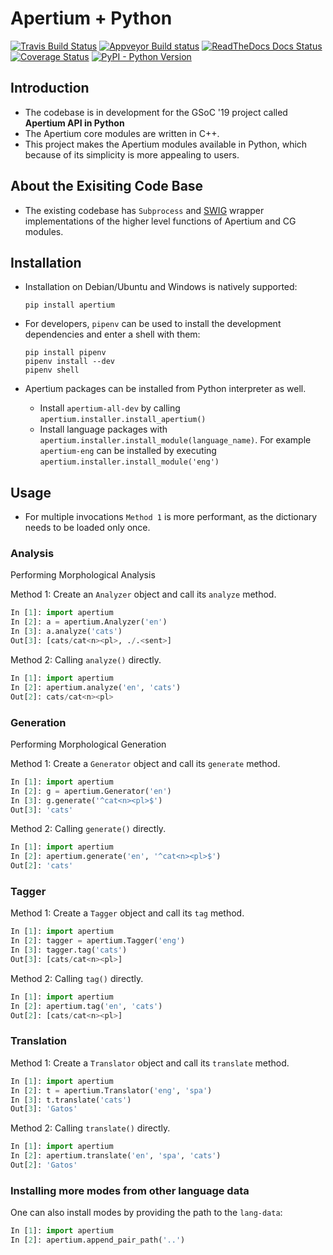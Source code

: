 # Apertium + Python

[![Travis Build Status](https://travis-ci.com/apertium/apertium-python.svg?branch=master)](https://travis-ci.com/apertium/apertium-python)
[![Appveyor Build status](https://ci.appveyor.com/api/projects/status/sesdinoy4cw2p1tk/branch/master?svg=true)](https://ci.appveyor.com/project/apertium/apertium-python/branch/master)
[![ReadTheDocs Docs Status](https://readthedocs.org/projects/apertium-python/badge)](https://readthedocs.org/projects/apertium-python)
[![Coverage Status](https://coveralls.io/repos/github/apertium/apertium-python/badge.svg?branch=master)](https://coveralls.io/github/apertium/apertium-python?branch=master)
[![PyPI - Python Version](https://img.shields.io/pypi/pyversions/apertium.svg)]((https://pypi.org/project/apertium/))

## Introduction

- The codebase is in development for the GSoC '19 project called **Apertium API in Python**
- The Apertium core modules are written in C++.
- This project makes the Apertium modules available in Python, which because of its simplicity is more appealing to users.

## About the Exisiting Code Base

- The existing codebase has `Subprocess` and [SWIG](http://www.swig.org/) wrapper implementations of the higher level functions of Apertium and CG modules.

## Installation

- Installation on Debian/Ubuntu and Windows is natively supported:

    ```
    pip install apertium
    ```

- For developers, `pipenv` can be used to install the development dependencies and enter a shell with them:

    ```
    pip install pipenv
    pipenv install --dev
    pipenv shell
    ```

- Apertium packages can be installed from Python interpreter as well.
  - Install `apertium-all-dev` by calling `apertium.installer.install_apertium()`
  - Install language packages with `apertium.installer.install_module(language_name)`. For example `apertium-eng` can be installed by executing `apertium.installer.install_module('eng')`

## Usage

- For multiple invocations `Method 1` is more performant, as the dictionary needs to be loaded only once.

### Analysis

Performing Morphological Analysis

Method 1: Create an `Analyzer` object and call its `analyze` method.
```python
In [1]: import apertium
In [2]: a = apertium.Analyzer('en')
In [3]: a.analyze('cats')
Out[3]: [cats/cat<n><pl>, ./.<sent>]
```

Method 2: Calling `analyze()` directly.
```python
In [1]: import apertium
In [2]: apertium.analyze('en', 'cats')
Out[2]: cats/cat<n><pl>
```

### Generation

Performing Morphological Generation

Method 1:  Create a `Generator` object and call its `generate` method.
```python
In [1]: import apertium
In [2]: g = apertium.Generator('en')
In [3]: g.generate('^cat<n><pl>$')
Out[3]: 'cats'
```

Method 2: Calling `generate()` directly.
```python
In [1]: import apertium
In [2]: apertium.generate('en', '^cat<n><pl>$')
Out[2]: 'cats'
```

### Tagger

Method 1:  Create a `Tagger` object and call its `tag` method.
```python
In [1]: import apertium
In [2]: tagger = apertium.Tagger('eng')
In [3]: tagger.tag('cats')
Out[3]: [cats/cat<n><pl>]
```

Method 2: Calling `tag()` directly.
```python
In [1]: import apertium
In [2]: apertium.tag('en', 'cats')
Out[2]: [cats/cat<n><pl>]
```

### Translation

Method 1:  Create a `Translator` object and call its `translate` method.
```python
In [1]: import apertium
In [2]: t = apertium.Translator('eng', 'spa')
In [3]: t.translate('cats')
Out[3]: 'Gatos'
```

Method 2: Calling `translate()` directly.
```python
In [1]: import apertium
In [2]: apertium.translate('en', 'spa', 'cats')
Out[2]: 'Gatos'
```

### Installing more modes from other language data

One can also install modes by providing the path to the `lang-data`:

```python
In [1]: import apertium
In [2]: apertium.append_pair_path('..')
```
